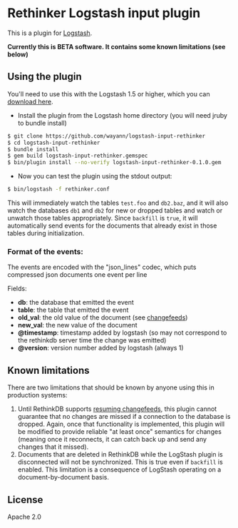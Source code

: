 # Rethinker Logstash input plugin

This is a plugin for [Logstash](https://github.com/elasticsearch/logstash).

**Currently this is BETA software. It contains some known limitations (see below)**

## Using the plugin

You'll need to use this with the Logstash 1.5 or higher, which you can [download here](https://www.elastic.co/downloads/logstash).

- Install the plugin from the Logstash home directory (you will need jruby to bundle install)
```sh
$ git clone https://github.com/wayann/logstash-input-rethinker
$ cd logstash-input-rethinker
$ bundle install
$ gem build logstash-input-rethinker.gemspec
$ bin/plugin install --no-verify logstash-input-rethinker-0.1.0.gem
```

- Now you can test the plugin using the stdout output:

```sh
$ bin/logstash -f rethinker.conf
```

This will immediately watch the tables `test.foo` and `db2.baz`, and it will also watch the databases `db1` and `db2` for new or dropped tables and watch or unwatch those tables appropriately. Since `backfill` is `true`, it will automatically send events for the documents that already exist in those tables during initialization.

### Format of the events:

The events are encoded with the "json_lines" codec, which puts compressed json documents one event per line

Fields:

- **db**: the database that emitted the event
- **table**: the table that emitted the event
- **old_val**: the old value of the document (see [changefeeds](http://rethinkdb.com/docs/changefeeds/ruby/))
- **new_val**: the new value of the document
- **@timestamp**: timestamp added by logstash (so may not correspond to the rethinkdb server time the change was emitted)
- **@version**: version number added by logstash (always 1)

## Known limitations

There are two limitations that should be known by anyone using this in production systems:

1. Until RethinkDB supports [resuming changefeeds](https://github.com/rethinkdb/rethinkdb/issues/3471), this plugin cannot guarantee that no changes are missed if a connection to the database is dropped. Again, once that functionality is implemented, this plugin will be modified to provide reliable "at least once" semantics for changes (meaning once it reconnects, it can catch back up and send any changes that it missed).
2. Documents that are deleted in RethinkDB while the LogStash plugin is disconnected will not be synchronized. This is true even if `backfill` is enabled. This limitation is a consequence of LogStash operating on a document-by-document basis.

## License

Apache 2.0
